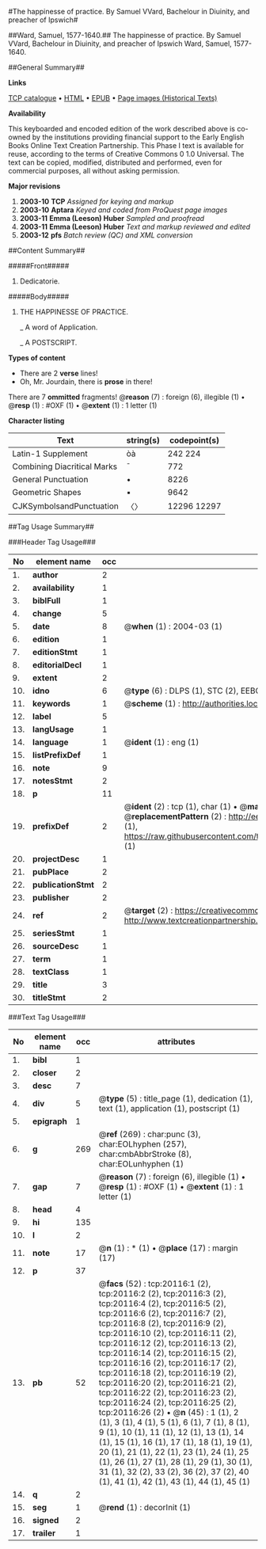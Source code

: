 #The happinesse of practice. By Samuel VVard, Bachelour in Diuinity, and preacher of Ipswich#

##Ward, Samuel, 1577-1640.##
The happinesse of practice. By Samuel VVard, Bachelour in Diuinity, and preacher of Ipswich
Ward, Samuel, 1577-1640.

##General Summary##

**Links**

[TCP catalogue](http://www.ota.ox.ac.uk/tcp/)  • 
[HTML](http://tei.it.ox.ac.uk/tcp/Texts-HTML/free/A14/A14742.html)  • 
[EPUB](http://tei.it.ox.ac.uk/tcp/Texts-EPUB/free/A14/A14742.epub) • 
[Page images (Historical Texts)](https://data.historicaltexts.jisc.ac.uk/view?pubId=eebo-99854680e&pageId=eebo-99854680e-20116-1)

**Availability**

This keyboarded and encoded edition of the
	       work described above is co-owned by the institutions
	       providing financial support to the Early English Books
	       Online Text Creation Partnership. This Phase I text is
	       available for reuse, according to the terms of Creative
	       Commons 0 1.0 Universal. The text can be copied,
	       modified, distributed and performed, even for
	       commercial purposes, all without asking permission.

**Major revisions**

1. __2003-10__ __TCP__ *Assigned for keying and markup*
1. __2003-10__ __Aptara__ *Keyed and coded from ProQuest page images*
1. __2003-11__ __Emma (Leeson) Huber__ *Sampled and proofread*
1. __2003-11__ __Emma (Leeson) Huber__ *Text and markup reviewed and edited*
1. __2003-12__ __pfs__ *Batch review (QC) and XML conversion*

##Content Summary##

#####Front#####

1. Dedicatorie.

#####Body#####

1. THE
HAPPINESSE
OF
PRACTICE.

    _ A word of Application.

    _ A POSTSCRIPT.

**Types of content**

  * There are 2 **verse** lines!
  * Oh, Mr. Jourdain, there is **prose** in there!

There are 7 **ommitted** fragments! 
 @__reason__ (7) : foreign (6), illegible (1)  •  @__resp__ (1) : #OXF (1)  •  @__extent__ (1) : 1 letter (1)

**Character listing**


|Text|string(s)|codepoint(s)|
|---|---|---|
|Latin-1 Supplement|òà|242 224|
|Combining             Diacritical Marks|̄|772|
|General Punctuation|•|8226|
|Geometric Shapes|▪|9642|
|CJKSymbolsandPunctuation|〈〉|12296 12297|

##Tag Usage Summary##

###Header Tag Usage###

|No|element name|occ|attributes|
|---|---|---|---|
|1.|__author__|2||
|2.|__availability__|1||
|3.|__biblFull__|1||
|4.|__change__|5||
|5.|__date__|8| @__when__ (1) : 2004-03 (1)|
|6.|__edition__|1||
|7.|__editionStmt__|1||
|8.|__editorialDecl__|1||
|9.|__extent__|2||
|10.|__idno__|6| @__type__ (6) : DLPS (1), STC (2), EEBO-CITATION (1), PROQUEST (1), VID (1)|
|11.|__keywords__|1| @__scheme__ (1) : http://authorities.loc.gov/ (1)|
|12.|__label__|5||
|13.|__langUsage__|1||
|14.|__language__|1| @__ident__ (1) : eng (1)|
|15.|__listPrefixDef__|1||
|16.|__note__|9||
|17.|__notesStmt__|2||
|18.|__p__|11||
|19.|__prefixDef__|2| @__ident__ (2) : tcp (1), char (1)  •  @__matchPattern__ (2) : ([0-9\-]+):([0-9IVX]+) (1), (.+) (1)  •  @__replacementPattern__ (2) : http://eebo.chadwyck.com/downloadtiff?vid=$1&page=$2 (1), https://raw.githubusercontent.com/textcreationpartnership/Texts/master/tcpchars.xml#$1 (1)|
|20.|__projectDesc__|1||
|21.|__pubPlace__|2||
|22.|__publicationStmt__|2||
|23.|__publisher__|2||
|24.|__ref__|2| @__target__ (2) : https://creativecommons.org/publicdomain/zero/1.0/ (1), http://www.textcreationpartnership.org/docs/. (1)|
|25.|__seriesStmt__|1||
|26.|__sourceDesc__|1||
|27.|__term__|1||
|28.|__textClass__|1||
|29.|__title__|3||
|30.|__titleStmt__|2||


###Text Tag Usage###

|No|element name|occ|attributes|
|---|---|---|---|
|1.|__bibl__|1||
|2.|__closer__|2||
|3.|__desc__|7||
|4.|__div__|5| @__type__ (5) : title_page (1), dedication (1), text (1), application (1), postscript (1)|
|5.|__epigraph__|1||
|6.|__g__|269| @__ref__ (269) : char:punc (3), char:EOLhyphen (257), char:cmbAbbrStroke (8), char:EOLunhyphen (1)|
|7.|__gap__|7| @__reason__ (7) : foreign (6), illegible (1)  •  @__resp__ (1) : #OXF (1)  •  @__extent__ (1) : 1 letter (1)|
|8.|__head__|4||
|9.|__hi__|135||
|10.|__l__|2||
|11.|__note__|17| @__n__ (1) : * (1)  •  @__place__ (17) : margin (17)|
|12.|__p__|37||
|13.|__pb__|52| @__facs__ (52) : tcp:20116:1 (2), tcp:20116:2 (2), tcp:20116:3 (2), tcp:20116:4 (2), tcp:20116:5 (2), tcp:20116:6 (2), tcp:20116:7 (2), tcp:20116:8 (2), tcp:20116:9 (2), tcp:20116:10 (2), tcp:20116:11 (2), tcp:20116:12 (2), tcp:20116:13 (2), tcp:20116:14 (2), tcp:20116:15 (2), tcp:20116:16 (2), tcp:20116:17 (2), tcp:20116:18 (2), tcp:20116:19 (2), tcp:20116:20 (2), tcp:20116:21 (2), tcp:20116:22 (2), tcp:20116:23 (2), tcp:20116:24 (2), tcp:20116:25 (2), tcp:20116:26 (2)  •  @__n__ (45) : 1 (1), 2 (1), 3 (1), 4 (1), 5 (1), 6 (1), 7 (1), 8 (1), 9 (1), 10 (1), 11 (1), 12 (1), 13 (1), 14 (1), 15 (1), 16 (1), 17 (1), 18 (1), 19 (1), 20 (1), 21 (1), 22 (1), 23 (1), 24 (1), 25 (1), 26 (1), 27 (1), 28 (1), 29 (1), 30 (1), 31 (1), 32 (2), 33 (2), 36 (2), 37 (2), 40 (1), 41 (1), 42 (1), 43 (1), 44 (1), 45 (1)|
|14.|__q__|2||
|15.|__seg__|1| @__rend__ (1) : decorInit (1)|
|16.|__signed__|2||
|17.|__trailer__|1||
